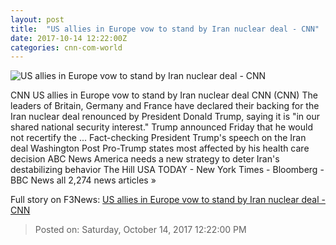 ```yaml
---
layout: post
title:  "US allies in Europe vow to stand by Iran nuclear deal - CNN"
date: 2017-10-14 12:22:00Z
categories: cnn-com-world
---
```


![US allies in Europe vow to stand by Iran nuclear deal - CNN](http://cdn.cnn.com/cnnnext/dam/assets/171013130309-02-trump-iran-policy-1013-super-tease.jpg)

CNN US allies in Europe vow to stand by Iran nuclear deal CNN (CNN) The leaders of Britain, Germany and France have declared their backing for the Iran nuclear deal renounced by President Donald Trump, saying it is "in our shared national security interest." Trump announced Friday that he would not recertify the ... Fact-checking President Trump's speech on the Iran deal Washington Post Pro-Trump states most affected by his health care decision ABC News America needs a new strategy to deter Iran's destabilizing behavior The Hill USA TODAY - New York Times - Bloomberg - BBC News all 2,274 news articles »


Full story on F3News: [US allies in Europe vow to stand by Iran nuclear deal - CNN](http://www.f3nws.com/n/gKKpgH)

> Posted on: Saturday, October 14, 2017 12:22:00 PM
